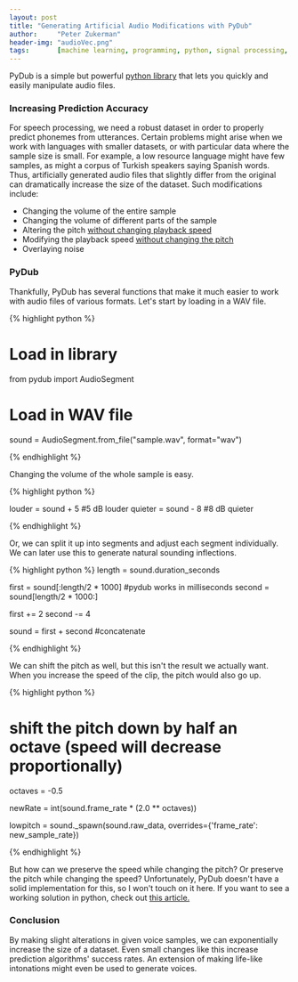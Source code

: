 ```yaml
---
layout: post
title: "Generating Artificial Audio Modifications with PyDub"
author:     "Peter Zukerman"
header-img: "audioVec.png"
tags:       [machine learning, programming, python, signal processing, en]
---
```


PyDub is a simple but powerful [python library](https://github.com/jiaaro/pydub) that lets you quickly and easily manipulate audio files.

### Increasing Prediction Accuracy

For speech processing, we need a robust dataset in order to properly predict phonemes from utterances. Certain problems might arise when we work with languages with smaller datasets, or with particular data where the sample size is small. For example, a low resource language might have few samples, as might a corpus of Turkish speakers saying Spanish words. Thus, artificially generated audio files that slightly differ from the original can dramatically increase the size of the dataset. Such modifications include:

* Changing the volume of the entire sample
* Changing the volume of different parts of the sample
* Altering the pitch [without changing playback speed](https://en.wikipedia.org/wiki/Audio_time_stretching_and_pitch_scaling)
* Modifying the playback speed [without changing the pitch](https://en.wikipedia.org/wiki/Phase_vocoder)
* Overlaying noise

### PyDub

Thankfully, PyDub has several functions that make it much easier to work with audio files of various formats. Let's start by loading in a WAV file.

{% highlight python %}
# Load in library
from pydub import AudioSegment

# Load in WAV file
sound = AudioSegment.from_file("sample.wav", format="wav")

{% endhighlight %}

Changing the volume of the whole sample is easy.

{% highlight python %}

louder = sound + 5 #5 dB louder
quieter = sound - 8 #8 dB quieter

{% endhighlight %}

Or, we can split it up into segments and adjust each segment individually. We can later use this to generate natural sounding inflections.

{% highlight python %}
length = sound.duration_seconds

first = sound[:length/2 * 1000] #pydub works in milliseconds
second = sound[length/2 * 1000:]

first += 2
second -= 4

sound = first + second #concatenate

{% endhighlight %}

We can shift the pitch as well, but this isn't the result we actually want. When you increase the speed of the clip, the pitch would also go up.

{% highlight python %}

# shift the pitch down by half an octave (speed will decrease proportionally)
octaves = -0.5

newRate = int(sound.frame_rate * (2.0 ** octaves))

lowpitch = sound._spawn(sound.raw_data, overrides={'frame_rate': new_sample_rate})

{% endhighlight %}

But how can we preserve the speed while changing the pitch? Or preserve the pitch while changing the speed? Unfortunately, PyDub doesn't have a solid implementation for this, so I won't touch on it here. If you want to see a working solution in python, check out [this article.](http://andrewslotnick.com/posts/speeding-up-a-speech.html)

### Conclusion

By making slight alterations in given voice samples, we can exponentially increase the size of a dataset. Even small changes like this increase prediction algorithms' success rates. An extension of making life-like intonations might even be used to generate voices.

